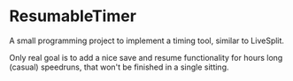 # ResumableTimer

A small programming project to implement a timing tool, similar to LiveSplit. 

Only real goal is to add a nice save and resume functionality for hours long (casual) speedruns, that won't be finished in a single sitting.

